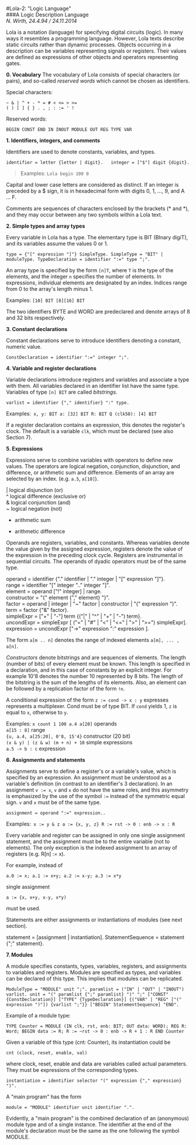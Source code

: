 #Lola-2: "Logic Language"  
###A Logic Description Language  
_N. Wirth, 24.4.94 / 24.11.2014_  


Lola is a notation (language) for specifying digital circuits (logic). In many ways it resembles a
programming language. However, Lola texts describe static circuits rather than dynamic processes.
Objects occurring in a description can be variables representing signals or registers. Their values
are defined as expressions of other objects and operators representing gates.

**0. Vocabulary**
The vocabulary of Lola consists of special characters (or pairs), and so-called _reserved words_ which cannot be chosen as identifiers.

Special characters:

`~ & | ^ + - * = # < <= > >=`  
`( ) [ ] { } . , ; : := ' !`

Reserved words:

``BEGIN CONST END IN INOUT MODULE OUT REG TYPE VAR``

**1. Identifiers, integers, and comments**

Identifiers are used to denote constants, variables, and types.

``identifier = letter {letter | digit}.  
integer = ["$"] digit {digit}.``  

>Examples: `Lola begin 100 0`

Capital and lower case letters are considered as distinct. If an integer is preceded by a $ sign, it is in hexadecimal form with digits 0, 1, ..., 9, and A ... F.

Comments are sequences of characters enclosed by the brackets (* and *), and they may occur
between any two symbols within a Lola text.

**2. Simple types and array types**  

Every variable in Lola has a type. The elementary type is BIT (BInary digiT), and its variables
assume the values 0 or 1.  

``type = {"[" expression "]"} SimpleType.
SimpleType = "BIT" | moduleType.
TypeDeclaration = identifier ":=" type ";".``

An array type is specified by the form ``[n]T``, where ``T`` is the type of the elements, and the integer ``n`` specifies the number of elements. In expressions, individual elements are designated by an index. Indices range from 0 to the array's length minus 1.

Examples: ``[10] BIT [8][16] BIT``  

The two identifiers BYTE and WORD are predeclared and denote arrays of 8 and 32 bits
respectively.

**3. Constant declarations**

Constant declarations serve to introduce identifiers denoting a constant, numeric value.

``ConstDeclaration = identifier ":=" integer ";".``  

**4. Variable and register declarations**

Variable declarations introduce registers and variables and associate a type with them. All variables declared in an identifier list have the same type. Variables of type ``[n] BIT`` are called _bitstrings_.

``varlist = identifier {"," identifier} ":" type.``  

Examples:`` x, y: BIT a: [32] BIT R: BIT Q (clk50): [4] BIT``  

If a register declaration contains an expression, this denotes the register's clock. The default is a variable ``clk``, which must be declared (see also Section 7).

**5. Expressions**

Expressions serve to combine variables with operators to define new values. The operators are
logical negation, conjunction, disjunction, and difference, or arithmetic sum and difference. Elements of an array are selected by an index. (e.g. ``a.5``, ``a[10]``).  

| logical disjunction (or)  
^ logical difference (exclusive or)  
& logical conjunction (and)  
~ logical negation (not)  
+ arithmetic sum  
- arithmetic difference  

Operands are registers, variables, and constants. Whereas variables denote the value given by the
assigned expression, registers denote the value of the expression in the preceding clock cycle. Registers are instrumental in sequential circuits. The operands of dyadic operators must be of the
same type.

operand = identifier {"." identifier | "." integer | "[" expression "]"}.  
range = identifier "[" integer ".." integer "]".  
element = operand ["!" integer] | range.  
constructor = "{" element {"," element} "}".  
factor = operand | integer | "~" factor | constructor | "(" expression ")".  
term = factor {"&" factor}.  
simpleExpr = ["+" | "-"] term {("|" | "^" | "+" | "-") term}.  
uncondExpr = simpleExpr [ ("=" | "#" | "<" | "<=" | ">" | ">=") simpleExpr].  
expression = uncondExpr ["->" expression ":" expression ].  

The form ``a[m .. n]`` denotes the range of indexed elements ``a[m], ... , a[n]``.

_Constructors_ denote bitstrings and are sequences of elements. The length (number of bits) of every
element must be known. This length is specified in a declaration, and in this case of constants by an explicit integer. For example 10'8 denotes the number 10 represented by 8 bits. The length of the
bitstring is the sum of the lengths of its elements. Also, an element can be followed by a replication factor of the form ``!n``.

A conditional expression of the form ``z := cond -> x : y`` expresses represents a multiplexer. Cond
must be of type BIT. If ``cond`` yields 1, ``z`` is equal to ``x``, otherwise to ``y``.

Examples: ``x count 1 100 a.4 a[20]``          operands  
          ``a[15 : 8]``                        range  
          ``{u, a.4, a[25:20], 0'8, 15'4}``    constructor (20 bit)  
          ``(x & y) | (z & w) (m + n) + 10``   simple expressions  
          ``a.5 -> b : c``                     expression  

**6. Assignments and statements**  

Assignments serve to define a register's or a variable's value, which is specified by an expression.
An assignment must be understood as a variable's definition (in contrast to an identifier's 3
declaration). In an assignment ``v := x``, ``v`` and ``x`` do not have the same roles, and this asymmetry is emphasized by the use of the symbol ``:=`` instead of the symmetric equal sign. ``v`` and ``x`` must be of the same type.

``assignment = operand ":=" expression..``  

Examples:`` x := y & z a := {x, y, z} R := rst -> 0 : enb -> x : R`` 

Every variable and register can be assigned in only one single assignment statement, and the
assignment must be to the entire variable (not to elements). The only exception is the indexed assignment to an array of registers (e.g. R[n] := x).

For example, instead of

``a.0 := x; a.1 := x+y; a.2 := x-y; a.3 := x*y``  

single assignment

``a := {x, x+y, x-y, x*y)``  

must be used.

Statements are either assignments or instantiations of modules (see next section).

statement = [assignment | instantiation].
StatementSequence = statement {";" statement}.

**7. Modules**

A module specifies constants, types, variables, registers, and assignments to variables and
registers. Modules are specified as types, and variables can be declared of this type. This implies
that modules can be replicated.

``ModuleType = "MODULE" unit ";".
paramlist = ("IN" | "OUT" | "INOUT") varlist.
unit = "(" paramlist {";" paramlist} ")" ";"
["CONST" {ConstDeclaration}]
["TYPE" {TypeDeclaration}]
{("VAR" | "REG" ["(" expression ")"]) {varlist ";"}}
["BEGIN" StatementSequence] "END".``  

Example of a module type:

``TYPE Counter = MODULE (IN clk, rst, enb: BIT; OUT data: WORD);
REG R: Word;
BEGIN data := R;
R := ~rst -> 0 : enb -> R + 1 : R
END Counter``  

Given a variable of this type (cnt: Counter), its instantiation could be

``cnt (clock, reset, enable, val)``  

where clock, reset, enable and data are variables called actual parameters. They must be expressions
of the corresponding types.

``instantiation = identifier selector "(" expression {"," expression} ")".``
  
A "main program" has the form

``module = "MODULE" identifier unit identifier ".".``

Evidently, a "main program" is the combined declaration of an (anonymous) module type and of a
single instance. The identifier at the end of the module's declaration must be the same as the one
following the symbol MODULE.